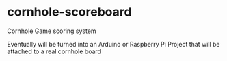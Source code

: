 # cornhole-scoreboard
Cornhole Game scoring system


Eventually will be turned into an Arduino or Raspberry Pi Project that will be attached
to a real cornhole board
